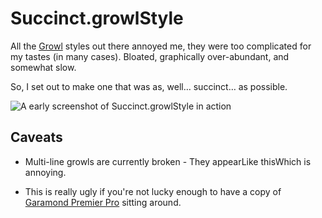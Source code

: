 Succinct.growlStyle
===================
All the [Growl][] styles out there annoyed me, they were too complicated for
my tastes (in many cases). Bloated, graphically over-abundant, and somewhat
slow.

So, I set out to make one that was as, well… succinct… as possible.

![A early screenshot of Succinct.growlStyle in action](http://grabup.com/uploads/a1edc76c501e735b6e8c3a20de0d15e4.png?direct)

  [Growl]: <http://growl.info/> "Sexy-ass OS X notification centre"

Caveats
-------
- Multi-line growls are currently broken - They appearLike thisWhich is
  annoying.
- This is really ugly if you're not lucky enough to have a copy of
  [Garamond Premier Pro][garamond] sitting around.

  [garamond]: <http://www.adobe.com/type/browser/landing/garamond/garamond.html> "The best variation upon the best typeface ever designed"